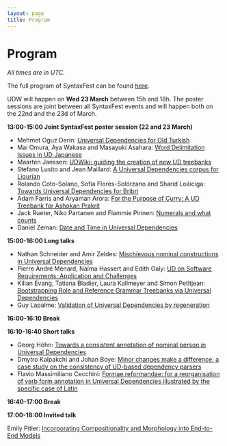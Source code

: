 ```yaml
---
layout: page
title: Program
---
```


# Program

*All times are in UTC.*

The full program of SyntaxFest can be found [here](https://syntaxfest.github.io/syntaxfest21/#program).

UDW will happen on **Wed 23 March** between 15h and 18h. The poster sessions are joint between all SyntaxFest events and will happen both on the 22nd and the 23d of March.

**13:00-15:00 Joint SyntaxFest poster session (22 and 23 March)**

* Mehmet Oguz Derin: [Universal Dependencies for Old Turkish](https://aclanthology.org/2021.udw-1.11/)
* Mai Omura, Aya Wakasa and Masayuki Asahara: [Word Delimitation Issues in UD Japanese](https://aclanthology.org/2021.udw-1.12/)
* Maarten Janssen: [UDWiki: guiding the creation of new UD treebanks](https://aclanthology.org/2021.udw-1.7/)
* Stefano Lusito and Jean Maillard: [A Universal Dependencies corpus for Ligurian](https://aclanthology.org/2021.udw-1.10/)
* Rolando Coto-Solano, Sofía Flores-Solórzano and Sharid Loáiciga: [Towards Universal Dependencies for Bribri](https://aclanthology.org/2021.udw-1.2/)
* Adam Farris and Aryaman Arora: [For the Purpose of Curry: A UD Treebank for Ashokan Prakrit](https://aclanthology.org/2021.udw-1.4/)
* Jack Rueter, Niko Partanen and Flammie Pirinen: [Numerals and what counts](https://aclanthology.org/2021.udw-1.13/)
* Daniel Zeman: [Date and Time in Universal Dependencies](https://aclanthology.org/2021.udw-1.15/)


**15:00-16:00 Long talks**

* Nathan Schneider and Amir Zeldes: [Mischievous nominal constructions in Universal Dependencies](https://aclanthology.org/2021.udw-1.14/)
* Pierre André Ménard, Naïma Hassert and Edith Galy: [UD on Software Requirements: Application and Challenges](https://aclanthology.org/2021.udw-1.5/)
* Kilian Evang, Tatiana Bladier, Laura Kallmeyer and Simon Petitjean: [Bootstrapping Role and Reference Grammar Treebanks via Universal Dependencies](https://aclanthology.org/2021.udw-1.3/)
* Guy Lapalme: [Validation of Universal Dependencies by regeneration](https://aclanthology.org/2021.udw-1.9/)

**16:00-16:10 Break**

**16:10-16:40 Short talks**

* Georg Höhn: [Towards a consistent annotation of nominal person in Universal Dependencies](https://aclanthology.org/2021.udw-1.6/)
* Dmytro Kalpakchi and Johan Boye: [Minor changes make a difference: a case study on the consistency of UD-based dependency parsers](https://aclanthology.org/2021.udw-1.8/)
* Flavio Massimiliano Cecchini: [Formae reformandae: for a reorganisation of verb form annotation in Universal Dependencies illustrated by the specific case of Latin](https://aclanthology.org/2021.udw-1.1/)

**16:40-17:00 Break**

**17:00-18:00 Invited talk**

Emily Pitler: [Incorporating Compositionality and Morphology into End-to-End Models](/udw21/invited-talk/)
